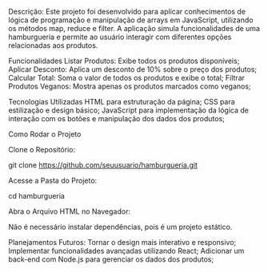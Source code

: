 Descrição:
Este projeto foi desenvolvido para aplicar conhecimentos de lógica de programação e manipulação de arrays em JavaScript, utilizando os métodos map, reduce e filter. A aplicação simula funcionalidades de uma hamburgueria e permite ao usuário interagir com diferentes opções relacionadas aos produtos.

Funcionalidades
Listar Produtos: Exibe todos os produtos disponíveis;
Aplicar Desconto: Aplica um desconto de 10% sobre o preço dos produtos;
Calcular Total: Soma o valor de todos os produtos e exibe o total;
Filtrar Produtos Veganos: Mostra apenas os produtos marcados como veganos;

Tecnologias Utilizadas
HTML para estruturação da página;
CSS para estilização e design básico;
JavaScript para implementação da lógica de interação com os botões e manipulação dos dados dos produtos;

Como Rodar o Projeto

Clone o Repositório:

git clone https://github.com/seuusuario/hamburgueria.git

Acesse a Pasta do Projeto:

cd hamburgueria

Abra o Arquivo HTML no Navegador:

Não é necessário instalar dependências, pois é um projeto estático.

Planejamentos Futuros:
Tornar o design mais interativo e responsivo;
Implementar funcionalidades avançadas utilizando React;
Adicionar um back-end com Node.js para gerenciar os dados dos produtos;


